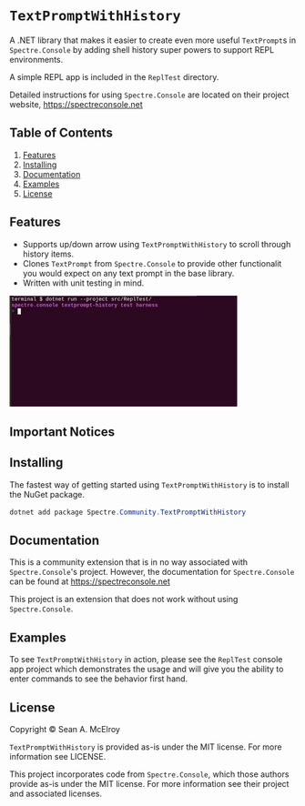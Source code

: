 # `TextPromptWithHistory`

A .NET library that makes it easier to create even more useful `TextPrompt`s in `Spectre.Console` by adding shell history super powers to support REPL environments.

A simple REPL app is included in the `ReplTest` directory.

Detailed instructions for using `Spectre.Console` are located on their project website, https://spectreconsole.net

## Table of Contents

1. [Features](#features)
1. [Installing](#installing)
1. [Documentation](#documentation)
1. [Examples](#examples)
1. [License](#license)

## Features

* Supports up/down arrow using `TextPromptWithHistory` to scroll through history items.
* Clones `TextPrompt` from `Spectre.Console` to provide other functionalit you would expect
  on any text prompt in the base library.
* Written with unit testing in mind.

![Example](docs/input/assets/images/example.gif)

## Important Notices

## Installing

The fastest way of getting started using `TextPromptWithHistory` is to install the NuGet package.

```csharp
dotnet add package Spectre.Community.TextPromptWithHistory
```

## Documentation

This is a community extension that is in no way associated with `Spectre.Console`'s project.  However, the documentation for `Spectre.Console` can be found at https://spectreconsole.net

This project is an extension that does not work without using `Spectre.Console`.

## Examples

To see `TextPromptWithHistory` in action, please see the `ReplTest` console app project which
demonstrates the usage and will give you the ability to enter commands to see the behavior first
hand.

## License

Copyright © Sean A. McElroy

`TextPromptWithHistory` is provided as-is under the MIT license. For more information see LICENSE.

This project incorporates code from `Spectre.Console`, which those authors provide as-is under the MIT license. For more information see their project and associated licenses.
